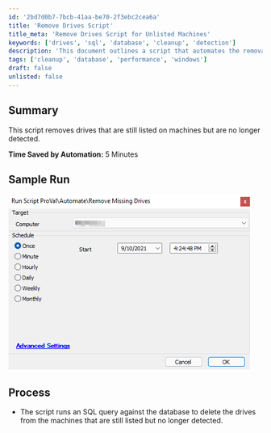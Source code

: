 ```yaml
---
id: '2bd7d0b7-7bcb-41aa-be70-2f3ebc2cea6a'
title: 'Remove Drives Script'
title_meta: 'Remove Drives Script for Unlisted Machines'
keywords: ['drives', 'sql', 'database', 'cleanup', 'detection']
description: 'This document outlines a script that automates the removal of drives from machines that are still listed but no longer detected. It provides a summary of the process, a sample run, and the time saved by using this automation.'
tags: ['cleanup', 'database', 'performance', 'windows']
draft: false
unlisted: false
---
```


## Summary

This script removes drives that are still listed on machines but are no longer detected.

**Time Saved by Automation:** 5 Minutes

## Sample Run

![Sample Run](../../../static/img/Remove-Missing-Drives/image_1.png)

## Process

- The script runs an SQL query against the database to delete the drives from the machines that are still listed but no longer detected.

